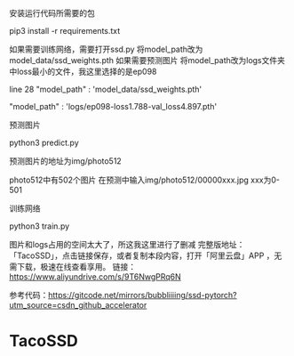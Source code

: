 
安装运行代码所需要的包

pip3 install -r requirements.txt



如果需要训练网络，需要打开ssd.py
将model_path改为model_data/ssd_weights.pth
如果需要预测图片
将model_path改为logs文件夹中loss最小的文件，我这里选择的是ep098

line 28
"model_path"        : 'model_data/ssd_weights.pth'

"model_path"        : 'logs/ep098-loss1.788-val_loss4.897.pth'



预测图片

python3 predict.py

预测图片的地址为img/photo512

photo512中有502个图片
在预测中输入img/photo512/00000xxx.jpg
xxx为0-501


训练网络

python3 train.py


图片和logs占用的空间太大了，所这我这里进行了删减
完整版地址：
「TacoSSD」，点击链接保存，或者复制本段内容，打开「阿里云盘」APP ，无需下载，极速在线查看享用。
链接：https://www.aliyundrive.com/s/9T6NwgPRq6N

参考代码：https://gitcode.net/mirrors/bubbliiiing/ssd-pytorch?utm_source=csdn_github_accelerator
# TacoSSD
